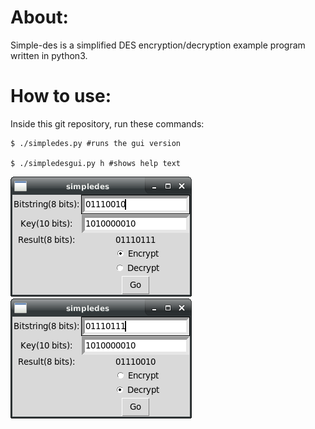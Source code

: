 # About:
Simple-des is a simplified DES encryption/decryption example program written in python3.

# How to use:
Inside this git repository, run these commands:
```
$ ./simpledes.py #runs the gui version

$ ./simpledesgui.py h #shows help text
```
![Encryption Example](screenshots/encrypt.png)
![Decryption Example](screenshots/decrypt.png)
